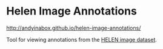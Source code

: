 # Helen Image Annotations

http://andyinabox.github.io/helen-image-annotations/

Tool for viewing annotations from the [HELEN image dataset](http://www.ifp.illinois.edu/~vuongle2/helen/).

